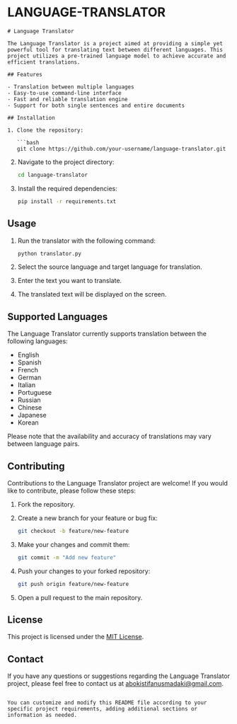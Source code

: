 # LANGUAGE-TRANSLATOR

```
# Language Translator

The Language Translator is a project aimed at providing a simple yet powerful tool for translating text between different languages. This project utilizes a pre-trained language model to achieve accurate and efficient translations.

## Features

- Translation between multiple languages
- Easy-to-use command-line interface
- Fast and reliable translation engine
- Support for both single sentences and entire documents

## Installation

1. Clone the repository:

   ```bash
   git clone https://github.com/your-username/language-translator.git
   ```

2. Navigate to the project directory:

   ```bash
   cd language-translator
   ```

3. Install the required dependencies:

   ```bash
   pip install -r requirements.txt
   ```

## Usage

1. Run the translator with the following command:

   ```bash
   python translator.py
   ```

2. Select the source language and target language for translation.

3. Enter the text you want to translate.

4. The translated text will be displayed on the screen.

## Supported Languages

The Language Translator currently supports translation between the following languages:

- English
- Spanish
- French
- German
- Italian
- Portuguese
- Russian
- Chinese
- Japanese
- Korean

Please note that the availability and accuracy of translations may vary between language pairs.

## Contributing

Contributions to the Language Translator project are welcome! If you would like to contribute, please follow these steps:

1. Fork the repository.

2. Create a new branch for your feature or bug fix:

   ```bash
   git checkout -b feature/new-feature
   ```

3. Make your changes and commit them:

   ```bash
   git commit -m "Add new feature" 
   ```

4. Push your changes to your forked repository:

   ```bash
   git push origin feature/new-feature
   ```

5. Open a pull request to the main repository.

## License

This project is licensed under the [MIT License](LICENSE).

## Contact

If you have any questions or suggestions regarding the Language Translator project, please feel free to contact us at [abokistifanusmadaki@gmail.com](mailto:abokistifanusmadaki@gmail.com).

```

You can customize and modify this README file according to your specific project requirements, adding additional sections or information as needed.
